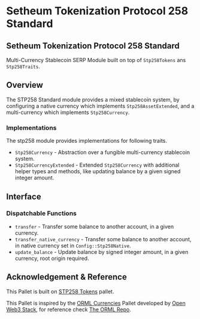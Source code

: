  # Setheum Tokenization Protocol 258 Standard
 ## Setheum Tokenization Protocol 258 Standard
 Multi-Currency Stablecoin SERP Module built on top of `Stp258Tokens` ans `Stp258Traits`.


 ## Overview

 The STP258 Standard module provides a mixed stablecoin system, by configuring a
 native currency which implements `Stp258AssetExtended`, and a
 multi-currency which implements `Stp258Currency`.

 ### Implementations

 The stp258 module provides implementations for following traits.

 - `Stp258Currency` - Abstraction over a fungible multi-currency stablecoin system.
 - `Stp258CurrencyExtended` - Extended `Stp258Currency` with additional helper
   types and methods, like updating balance
 by a given signed integer amount.

 ## Interface

 ### Dispatchable Functions

 - `transfer` - Transfer some balance to another account, in a given
   currency.
 - `transfer_native_currency` - Transfer some balance to another account, in
   native currency set in
 `Config::Stp258Native`.
 - `update_balance` - Update balance by signed integer amount, in a given
   currency, root origin required.

## Acknowledgement & Reference

This Pallet is built on [STP258 Tokens](https://github.com/Setheum-Labs/stp258-tokens) pallet.

This Pallet is inspired by the [ORML Currencies](https://github.com/open-web3-stack/open-runtime-module-library/blob/master/currencies) Pallet developed by [Open Web3 Stack](https://github.com/open-web3-stack/), for reference check [The ORML Repo](https://github.com/open-web3-stack/open-runtime-module-library).
